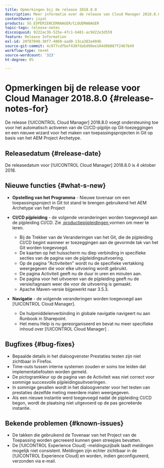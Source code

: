 ```yaml
---
title: Opmerkingen bij de release 2018.8.0
description: Meer informatie over de release van Cloud Manager 2018.8.0.
contentOwner: jsyal
products: SG_EXPERIENCEMANAGER/CLOUDMANAGER
topic-tags: release-notes
discoiquuid: 9222ac3b-525e-47c1-b481-ac9d22e3d559
feature: Release Information
exl-id: 20f87048-30f7-4869-aad0-13ca383a404b
source-git-commit: 4c977cdfbef438fdabd90ee104d98887f2467b49
workflow-type: tm+mt
source-wordcount: '323'
ht-degree: 0%

---
```


# Opmerkingen bij de release voor Cloud Manager 2018.8.0 {#release-notes-for}

De release [!UICONTROL Cloud Manager] 2018.8.0 voegt ondersteuning toe voor het automatisch activeren van de CI/CD-pijplijn op Git-toezeggingen en een nieuwe wizard voor het maken van toepassingsprojecten in Git op basis van het AEM Project Archetype.

## Releasedatum {#release-date}

De releasedatum voor [!UICONTROL Cloud Manager] 2018.8.0 is 4 oktober 2018.

## Nieuwe functies {#what-s-new}

* **Opstelling van het Programma** - Nieuwe tovenaar om een toepassingsproject in Git tot stand te brengen gebruikend het AEM Archetype van het Project

* **CI/CD pijpleiding** - de volgende veranderingen worden toegevoegd aan de pijpleiding CI/CD. Zie [&#x200B; productiepijpleidingen &#x200B;](/help/using/production-pipelines.md) vormen om meer te leren.

   * Bij de Trekker van de Veranderingen van het Git, die de pijpleiding CI/CD begint wanneer er toezeggingen aan de gevormde tak van het Git worden toegevoegd.
   * De kaarten op het huisscherm nu diep verbinding in specifieke secties van de pagina van de pijpleidingsuitvoering.
   * Op de pagina &quot;Activiteiten&quot; wordt nu de specifieke vertakking weergegeven die voor elke uitvoering wordt gebruikt.
   * De pagina Activiteit geeft nu de duur in uren en minuten aan.
   * De pagina voor het uitvoeren van de pijpleiding geeft nu de versie/tagnaam weer die voor de uitvoering is gemaakt.
   * Apache Maven-versie bijgewerkt naar 3.5.3.

* **Navigatie** - de volgende veranderingen worden toegevoegd aan [!UICONTROL Cloud Manager].

   * De hulpmiddelenverbinding in globale navigatie navigeert nu aan Runbook in Sharepoint.
   * Het menu Help is nu gereorganiseerd en bevat nu meer specifieke inhoud over [!UICONTROL Cloud Manager] .

## Bugfixes {#bug-fixes}

* Bepaalde details in het dialoogvenster Prestaties testen zijn niet zichtbaar in Firefox.
* Time-outs tussen interne systemen zouden er soms toe leiden dat implementatiefouten worden gemeld.
* De pictogramkleur op de pagina van de Activiteit was niet correct voor sommige succesvolle pijpleidingsuitvoeringen.
* In sommige gevallen wordt in het dialoogvenster voor het testen van prestaties dezelfde meting meerdere malen weergegeven.
* Als een nieuwe instantie werd toegevoegd nadat de pijpleiding CI/CD begon, wordt de plaatsing niet uitgevoerd op de pas gecreëerde instantie.

## Bekende problemen {#known-issues}

* De takken die gebruikend de Tovenaar van het Project van de Toepassing worden gecreeerd kunnen geen streepjes bevatten.
* De [!UICONTROL Experience Cloud] -meldingszijbalk laadt meldingen mogelijk niet consistent. Meldingen zijn echter zichtbaar in de [!UICONTROL Experience Cloud] en worden, indien geconfigureerd, verzonden via e-mail.
